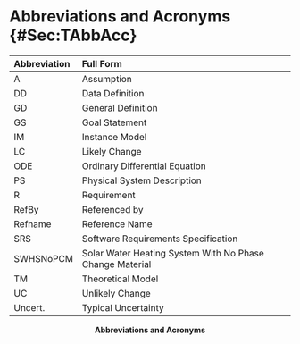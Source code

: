 # Abbreviations and Acronyms {#Sec:TAbbAcc}

<div id="Table:TAbbAcc"></div>

|Abbreviation|Full Form                                               |
|:-----------|:-------------------------------------------------------|
|A           |Assumption                                              |
|DD          |Data Definition                                         |
|GD          |General Definition                                      |
|GS          |Goal Statement                                          |
|IM          |Instance Model                                          |
|LC          |Likely Change                                           |
|ODE         |Ordinary Differential Equation                          |
|PS          |Physical System Description                             |
|R           |Requirement                                             |
|RefBy       |Referenced by                                           |
|Refname     |Reference Name                                          |
|SRS         |Software Requirements Specification                     |
|SWHSNoPCM   |Solar Water Heating System With No Phase Change Material|
|TM          |Theoretical Model                                       |
|UC          |Unlikely Change                                         |
|Uncert.     |Typical Uncertainty                                     |

**<p align="center">Abbreviations and Acronyms</p>**

